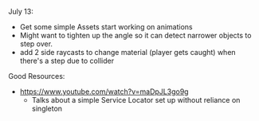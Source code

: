 July 13:

- Get some simple Assets start working on animations
- Might want to tighten up the angle so it can detect narrower objects to step over.
- add 2 side raycasts to change material (player gets caught) when there's a step due to collider



Good Resources:

- https://www.youtube.com/watch?v=maDpJL3go9g
    - Talks about a simple Service Locator set up without reliance on singleton